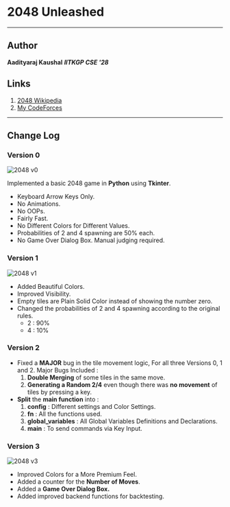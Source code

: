 # 2048 Unleashed
***

## Author

**Aadityaraj Kaushal**
**_IITKGP CSE '28_**

## Links

1. [2048 Wikipedia](https://en.wikipedia.org/wiki/2048_(video_game))
2. [My CodeForces](https://codeforces.com/profile/aadityarajK1)

*** 

## Change Log

### Version 0

![2048 v0](https://drive.google.com/uc?export=view&id=1PSxOJa9RioHAYHr1KpJacEwTtgW9bG-J)

Implemented a basic 2048 game in **Python** using **Tkinter**.
- Keyboard Arrow Keys Only.
- No Animations.
- No OOPs.
- Fairly Fast.
- No Different Colors for Different Values.
- Probabilities of 2 and 4 spawning are 50% each.
- No Game Over Dialog Box. Manual judging required.

### Version 1
![2048 v1](https://drive.google.com/uc?export=view&id=1vA2pXsEhnMTToTJd4FmtTfOVERgxbB37)

- Added Beautiful Colors.
- Improved Visibility.
- Empty tiles are Plain Solid Color instead of showing the number zero.
- Changed the probabilities of 2 and 4 spawning according to the original rules.
    - 2 : 90%
    - 4 : 10%

### Version 2
- Fixed a __MAJOR__ bug in the tile movement logic, For all three Versions 0, 1 and 2.
Major Bugs Included :
    1. __Double Merging__ of some tiles in the same move.
    2. __Generating a Random 2/4__ even though there was __no movement__ of tiles by pressing a key.
- __Split__ the __main function__ into :
    1. __config__ : Different settings and Color Settings.
    2. __fn__ : All the functions used.
    3. __global_variables__ : All Global Variables Definitions and Declarations.
    3. __main__ : To send commands via Key Input.

### Version 3
![2048 v3](https://drive.google.com/uc?export=view&id=1kcMpqkh1m77a2D2l3eWkV3ECGs1RtskI)

- Improved Colors for a More Premium Feel.
- Added a counter for the __Number of Moves__.
- Added a __Game Over Dialog Box.__
- Added improved backend functions for backtesting.

